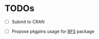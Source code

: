 # TODOs

- [ ] Submit to CRAN

- [ ] Propose pkgpins usage for [BFS](https://github.com/lgnbhl/BFS) package
